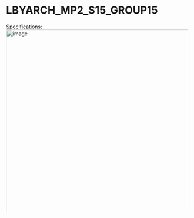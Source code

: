 # LBYARCH_MP2_S15_GROUP15
Specifications:
<img width="495" alt="image" src="https://github.com/user-attachments/assets/02a0e2c2-b4db-4208-bb6d-1c64ce8a64fb">
